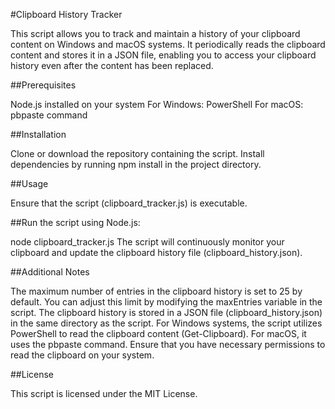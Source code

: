 #Clipboard History Tracker

This script allows you to track and maintain a history of your clipboard content on Windows and macOS systems. It periodically reads the clipboard content and stores it in a JSON file, enabling you to access your clipboard history even after the content has been replaced.

##Prerequisites

Node.js installed on your system
For Windows: PowerShell
For macOS: pbpaste command

##Installation

Clone or download the repository containing the script.
Install dependencies by running npm install in the project directory.

##Usage

Ensure that the script (clipboard_tracker.js) is executable.

##Run the script using Node.js:

node clipboard_tracker.js
The script will continuously monitor your clipboard and update the clipboard history file (clipboard_history.json).

##Additional Notes

The maximum number of entries in the clipboard history is set to 25 by default. You can adjust this limit by modifying the maxEntries variable in the script.
The clipboard history is stored in a JSON file (clipboard_history.json) in the same directory as the script.
For Windows systems, the script utilizes PowerShell to read the clipboard content (Get-Clipboard). For macOS, it uses the pbpaste command.
Ensure that you have necessary permissions to read the clipboard on your system.

##License

This script is licensed under the MIT License. 
